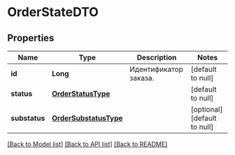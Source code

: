 # OrderStateDTO
## Properties

| Name | Type | Description | Notes |
|------------ | ------------- | ------------- | -------------|
| **id** | **Long** | Идентификатор заказа. | [default to null] |
| **status** | [**OrderStatusType**](OrderStatusType.md) |  | [default to null] |
| **substatus** | [**OrderSubstatusType**](OrderSubstatusType.md) |  | [optional] [default to null] |

[[Back to Model list]](../README.md#documentation-for-models) [[Back to API list]](../README.md#documentation-for-api-endpoints) [[Back to README]](../README.md)


